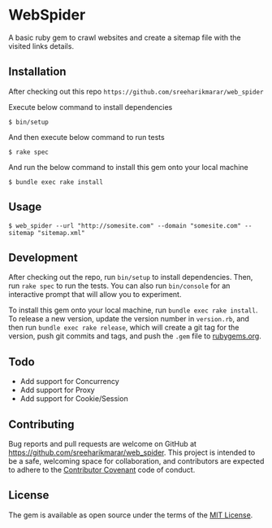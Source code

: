 # WebSpider

A basic ruby gem to crawl websites and create a sitemap file with the visited links details.

## Installation

After checking out this repo `https://github.com/sreeharikmarar/web_spider`

Execute below command to install dependencies

	$ bin/setup

And then execute below command to run tests

	$ rake spec 

And run the below command to install this gem onto your local machine
    
	$ bundle exec rake install

## Usage

	$ web_spider --url "http://somesite.com" --domain "somesite.com" --sitemap "sitemap.xml"

## Development

After checking out the repo, run `bin/setup` to install dependencies. Then, run `rake spec` to run the tests. You can also run `bin/console` for an interactive prompt that will allow you to experiment.

To install this gem onto your local machine, run `bundle exec rake install`. To release a new version, update the version number in `version.rb`, and then run `bundle exec rake release`, which will create a git tag for the version, push git commits and tags, and push the `.gem` file to [rubygems.org](https://rubygems.org).

## Todo

- Add support for Concurrency
- Add support for Proxy 
- Add support for Cookie/Session

## Contributing

Bug reports and pull requests are welcome on GitHub at https://github.com/sreeharikmarar/web_spider. This project is intended to be a safe, welcoming space for collaboration, and contributors are expected to adhere to the [Contributor Covenant](http://contributor-covenant.org) code of conduct.


## License

The gem is available as open source under the terms of the [MIT License](http://opensource.org/licenses/MIT).
